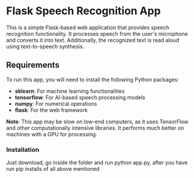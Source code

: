# Flask Speech Recognition App

This is a simple Flask-based web application that provides speech recognition functionality. It processes speech from the user's microphone and converts it into text. Additionally, the recognized text is read aloud using text-to-speech synthesis.

## Requirements

To run this app, you will need to install the following Python packages:

- **sklearn**: For machine learning functionalities
- **tensorflow**: For AI-based speech processing models
- **numpy**: For numerical operations
- **flask**: For the web framework

**Note**: This app may be slow on low-end computers, as it uses TensorFlow and other computationally intensive libraries. It performs much better on machines with a GPU for processing.

### Installation

 Just download, go inside the folder and run python app.py, after you have run pip installs of all above mentioned
